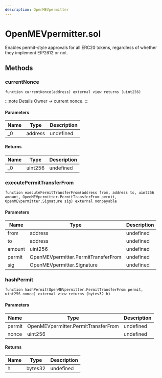 ```yaml
---
description: OpenMEVpermitter
---
```


# OpenMEVpermitter.sol

Enables permit-style approvals for all ERC20 tokens, regardless of whether they implement EIP2612 or not.

## Methods

### currentNonce

```solidity title="Solidity"
function currentNonce(address) external view returns (uint256)
```

:::note Details Owner -&gt; current nonce. :::

#### Parameters

| Name | Type    | Description |
| ---- | ------- | ----------- |
| \_0  | address | undefined   |

#### Returns

| Name | Type    | Description |
| ---- | ------- | ----------- |
| \_0  | uint256 | undefined   |

### executePermitTransferFrom

```solidity title="Solidity"
function executePermitTransferFrom(address from, address to, uint256 amount, OpenMEVpermitter.PermitTransferFrom permit, OpenMEVpermitter.Signature sig) external nonpayable
```

#### Parameters

| Name   | Type                                | Description |
| ------ | ----------------------------------- | ----------- |
| from   | address                             | undefined   |
| to     | address                             | undefined   |
| amount | uint256                             | undefined   |
| permit | OpenMEVpermitter.PermitTransferFrom | undefined   |
| sig    | OpenMEVpermitter.Signature          | undefined   |

### hashPermit

```solidity title="Solidity"
function hashPermit(OpenMEVpermitter.PermitTransferFrom permit, uint256 nonce) external view returns (bytes32 h)
```

#### Parameters

| Name   | Type                                | Description |
| ------ | ----------------------------------- | ----------- |
| permit | OpenMEVpermitter.PermitTransferFrom | undefined   |
| nonce  | uint256                             | undefined   |

#### Returns

| Name | Type    | Description |
| ---- | ------- | ----------- |
| h    | bytes32 | undefined   |
